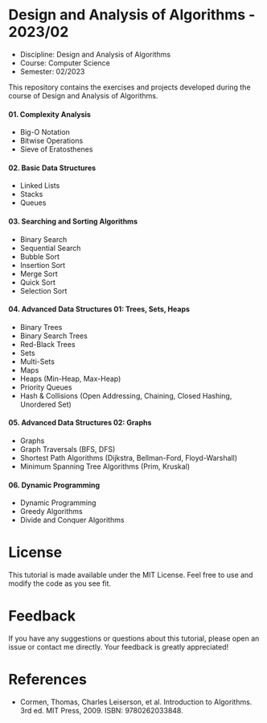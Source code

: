 # Design and Analysis of Algorithms - 2023/02
* Discipline: Design and Analysis of Algorithms
* Course: Computer Science
* Semester: 02/2023

This repository contains the exercises and projects developed during the course of Design and Analysis of Algorithms.

#### 01. Complexity Analysis
* Big-O Notation
* Bitwise Operations
* Sieve of Eratosthenes

#### 02. Basic Data Structures
* Linked Lists
* Stacks
* Queues

#### 03. Searching and Sorting Algorithms
* Binary Search
* Sequential Search
* Bubble Sort
* Insertion Sort
* Merge Sort
* Quick Sort
* Selection Sort

#### 04. Advanced Data Structures 01: Trees, Sets, Heaps
* Binary Trees
* Binary Search Trees
* Red-Black Trees
* Sets
* Multi-Sets
* Maps
* Heaps (Min-Heap, Max-Heap)
* Priority Queues 
* Hash & Collisions (Open Addressing, Chaining, Closed Hashing, Unordered Set)

#### 05. Advanced Data Structures 02: Graphs
* Graphs
* Graph Traversals (BFS, DFS)
* Shortest Path Algorithms (Dijkstra, Bellman-Ford, Floyd-Warshall)
* Minimum Spanning Tree Algorithms (Prim, Kruskal)

#### 06. Dynamic Programming
* Dynamic Programming
* Greedy Algorithms
* Divide and Conquer Algorithms

# License

This tutorial is made available under the MIT License. Feel free to use and modify the code as you see fit.

# Feedback

If you have any suggestions or questions about this tutorial, please open an issue or contact me directly. Your feedback is greatly appreciated!

# References
* Cormen, Thomas, Charles Leiserson, et al. Introduction to Algorithms. 3rd ed. MIT Press, 2009. ISBN: 9780262033848.

 